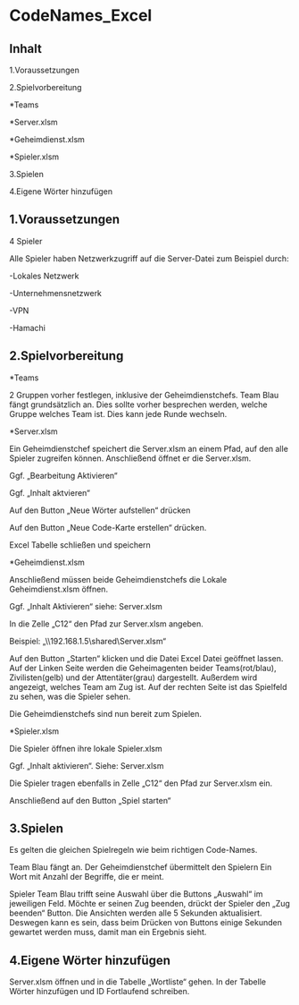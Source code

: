 # CodeNames_Excel
Inhalt
---------------------------------------------------------------------------------

1.Voraussetzungen

2.Spielvorbereitung

*Teams
	
*Server.xlsm
	
*Geheimdienst.xlsm
	
*Spieler.xlsm
	
3.Spielen

4.Eigene Wörter hinzufügen


1.Voraussetzungen
---------------------------------------------------------------------------------

4 Spieler

Alle Spieler haben Netzwerkzugriff auf die Server-Datei zum Beispiel durch:

-Lokales Netzwerk

-Unternehmensnetzwerk

-VPN

-Hamachi


2.Spielvorbereitung
---------------------------------------------------------------------------------

*Teams

2 Gruppen vorher festlegen, inklusive der Geheimdienstchefs. Team Blau fängt grundsätzlich an. Dies sollte vorher besprechen werden, welche Gruppe welches Team ist. Dies kann jede Runde wechseln.


*Server.xlsm

Ein Geheimdienstchef speichert die Server.xlsm an einem Pfad, auf den alle Spieler zugreifen können. Anschließend öffnet er die Server.xlsm.

Ggf. „Bearbeitung Aktivieren“

Ggf. „Inhalt aktvieren“

Auf den Button „Neue Wörter aufstellen“ drücken

Auf den Button „Neue Code-Karte erstellen“ drücken. 

Excel Tabelle schließen und speichern


*Geheimdienst.xlsm

Anschließend müssen beide Geheimdienstchefs die Lokale Geheimdienst.xlsm öffnen.

Ggf. „Inhalt Aktivieren“ siehe: Server.xlsm

In die Zelle „C12“ den Pfad zur Server.xlsm angeben.

Beispiel: „\\\192.168.1.5\shared\Server.xlsm“

Auf den Button „Starten“ klicken und die Datei Excel Datei geöffnet lassen. Auf der Linken Seite werden die Geheimagenten beider Teams(rot/blau), Zivilisten(gelb) und der Attentäter(grau) dargestellt. Außerdem wird angezeigt, welches Team am Zug ist. Auf der rechten Seite ist das Spielfeld zu sehen, was die Spieler sehen.

Die Geheimdienstchefs sind nun bereit zum Spielen.


*Spieler.xlsm

Die Spieler öffnen ihre lokale Spieler.xlsm

Ggf. „Inhalt aktivieren“. Siehe: Server.xlsm

Die Spieler tragen ebenfalls in Zelle „C12“ den Pfad zur Server.xlsm ein.

Anschließend auf den Button „Spiel starten“


3.Spielen
---------------------------------------------------------------------------------

Es gelten die gleichen Spielregeln wie beim richtigen Code-Names.

Team Blau fängt an. Der Geheimdienstchef übermittelt den Spielern Ein Wort mit Anzahl der Begriffe, die er meint.

Spieler Team Blau trifft seine Auswahl über die Buttons „Auswahl“ im jeweiligen Feld. Möchte er seinen Zug beenden, drückt der Spieler den „Zug beenden“ Button.
Die Ansichten werden alle 5 Sekunden aktualisiert. Deswegen kann es sein, dass beim Drücken von Buttons einige Sekunden gewartet werden muss, damit man ein Ergebnis sieht.


4.Eigene Wörter hinzufügen
---------------------------------------------------------------------------------

Server.xlsm öffnen und in die Tabelle „Wortliste“ gehen. In der Tabelle Wörter hinzufügen und ID Fortlaufend schreiben.
